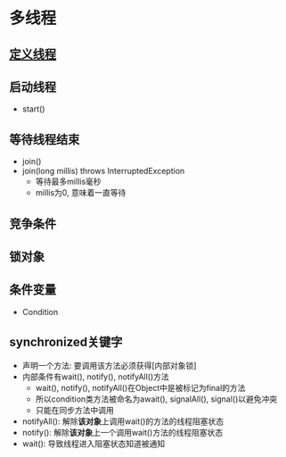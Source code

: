 # 多线程

## [定义线程](Java_Thread_Define.md)

## 启动线程

- start()

## 等待线程结束

- join()
- join(long millis) throws InterruptedException
  - 等待最多millis毫秒
  - millis为0, 意味着一直等待

## 竞争条件

## 锁对象

## 条件变量

- Condition

## synchronized关键字

- 声明一个方法: 要调用该方法必须获得[内部对象锁]
- 内部条件有wait(), notify(), notifyAll()方法
  - wait(), notify(), notifyAll()在Object中是被标记为final的方法
  - 所以condition类方法被命名为await(), signalAll(), signal()以避免冲突
  - 只能在同步方法中调用
- notifyAll(): 解除**该对象**上调用wait()的方法的线程阻塞状态
- notify(): 解除**该对象**上一个调用wait()方法的线程阻塞状态
- wait(): 导致线程进入阻塞状态知道被通知 
